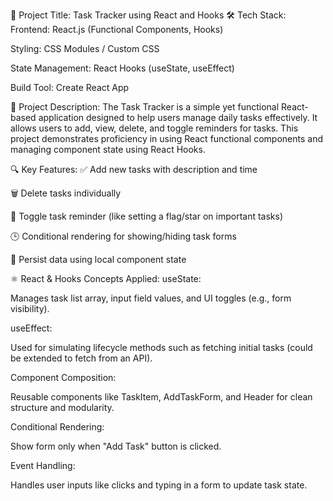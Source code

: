 📌 Project Title: Task Tracker using React and Hooks
🛠️ Tech Stack:
Frontend: React.js (Functional Components, Hooks)

Styling: CSS Modules / Custom CSS

State Management: React Hooks (useState, useEffect)

Build Tool: Create React App

📄 Project Description:
The Task Tracker is a simple yet functional React-based application designed to help users manage daily tasks effectively. It allows users to add, view, delete, and toggle reminders for tasks. This project demonstrates proficiency in using React functional components and managing component state using React Hooks.

🔍 Key Features:
✅ Add new tasks with description and time

🗑️ Delete tasks individually

🔁 Toggle task reminder (like setting a flag/star on important tasks)

🕒 Conditional rendering for showing/hiding task forms

🔄 Persist data using local component state

⚛️ React & Hooks Concepts Applied:
useState:

Manages task list array, input field values, and UI toggles (e.g., form visibility).

useEffect:

Used for simulating lifecycle methods such as fetching initial tasks (could be extended to fetch from an API).

Component Composition:

Reusable components like TaskItem, AddTaskForm, and Header for clean structure and modularity.

Conditional Rendering:

Show form only when "Add Task" button is clicked.

Event Handling:

Handles user inputs like clicks and typing in a form to update task state.